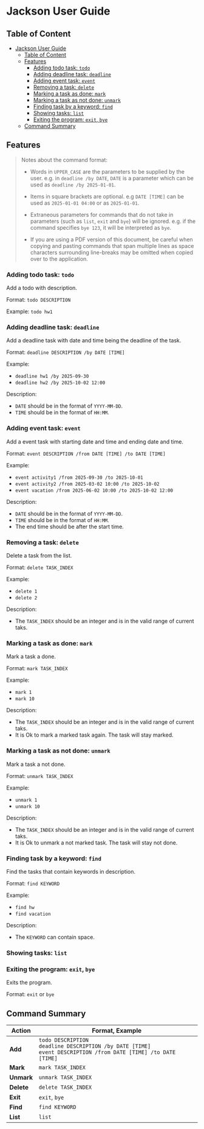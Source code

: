 # Jackson User Guide

## Table of Content
- [Jackson User Guide](#jackson-user-guide)
  - [Table of Content](#table-of-content)
  - [Features](#features)
    - [Adding todo task: `todo`](#adding-todo-task-todo)
    - [Adding deadline task: `deadline`](#adding-deadline-task-deadline)
    - [Adding event task: `event`](#adding-event-task-event)
    - [Removing a task: `delete`](#removing-a-task-delete)
    - [Marking a task as done: `mark`](#marking-a-task-as-done-mark)
    - [Marking a task as not done: `unmark`](#marking-a-task-as-not-done-unmark)
    - [Finding task by a keyword: `find`](#finding-task-by-a-keyword-find)
    - [Showing tasks: `list`](#showing-tasks-list)
    - [Exiting the program: `exit`, `bye`](#exiting-the-program-exit-bye)
  - [Command Summary](#command-summary)


## Features
> Notes about the command format:
> 
> - Words in `UPPER_CASE` are the parameters to be supplied by the user.
> e.g. in `deadline /by DATE`, `DATE` is a parameter which can be used as `deadline /by 2025-01-01`.
> 
> - Items in square brackets are optional.
> e.g `DATE [TIME]` can be used as `2025-01-01 04:00` or as `2025-01-01`.
> 
> - Extraneous parameters for commands that do not take in parameters (such as `list`, `exit` and `bye`) will be ignored.
> e.g. if the command specifies `bye 123`, it will be interpreted as `bye`.
> 
> - If you are using a PDF version of this document, be careful when copying and pasting commands that span multiple lines as space characters surrounding line-breaks may be omitted when copied over to the application.

### Adding todo task: `todo`

Add a todo with description.

Format: `todo DESCRIPTION`

Example: `todo hw1`

### Adding deadline task: `deadline`

Add a deadline task with date and time being the deadline of the task.

Format: `deadline DESCRIPTION /by DATE [TIME]`

Example: 
 - `deadline hw1 /by 2025-09-30`
 - `deadline hw2 /by 2025-10-02 12:00`
  
Description:
 - `DATE` should be in the format of `YYYY-MM-DD`.
 - `TIME` should be in the format of `HH:MM`.


### Adding event task: `event`

Add a event task with starting date and time and ending date and time.

Format: `event DESCRIPTION /from DATE [TIME] /to DATE [TIME]`

Example: 
 - `event activity1 /from 2025-09-30 /to 2025-10-01`
 - `event activity2 /from 2025-03-02 10:00 /to 2025-10-02`
 - `event vacation /from 2025-06-02 10:00 /to 2025-10-02 12:00`
  
Description:
 - `DATE` should be in the format of `YYYY-MM-DD`.
 - `TIME` should be in the format of `HH:MM`.
 - The end time should be after the start time.

### Removing a task: `delete`

Delete a task from the list.

Format: `delete TASK_INDEX`

Example: 
 - `delete 1`
 - `delete 2`
  
Description:
 - The `TASK_INDEX` should be an integer and is in the valid range of current taks.


### Marking a task as done: `mark`

Mark a task a done.

Format: `mark TASK_INDEX`

Example:
 - `mark 1`
 - `mark 10`

Description:
 - The `TASK_INDEX` should be an integer and is in the valid range of current taks.
 - It is Ok to mark a marked task again. The task will stay marked.


### Marking a task as not done: `unmark`

Mark a task a not done.

Format: `unmark TASK_INDEX`

Example:
 - `unmark 1`
 - `unmark 10`

Description:
 - The `TASK_INDEX` should be an integer and is in the valid range of current taks.
 - It is Ok to unmark a not marked task. The task will stay not done.


### Finding task by a keyword: `find`

Find the tasks that contain keywords in description.

Format: `find KEYWORD`

Example:
 - `find hw`
 - `find vacation`

Description:
 - The `KEYWORD` can contain space.

### Showing tasks: `list`

### Exiting the program: `exit`, `bye`

Exits the program.

Format: `exit` or `bye`


## Command Summary

| Action | Format, Example |
| ------ | --------------- |
| **Add** |  `todo DESCRIPTION` <br> `deadline DESCRIPTION /by DATE [TIME]` <br> `event DESCRIPTION /from DATE [TIME] /to DATE [TIME]` |
| **Mark** | `mark TASK_INDEX` |
| **Unmark** | `unmark TASK_INDEX` |
| **Delete** | `delete TASK_INDEX` |
| **Exit**   | `exit`, `bye` |
| **Find**  | `find KEYWORD`|
| **List**   | `list` |